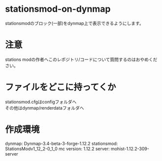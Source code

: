 # stationsmod-on-dynmap
stationsmodのブロック(一部)をdynmap上で表示できるようにします。

# 注意
stations modの作者へこのレポジトリ/コードについて質問するのはおやめください。

# ファイルをどこに持ってくか
stationsmod.cfgはconfigフォルダへ  
その他はdynmap/renderdataフォルダへ  

# 作成環境

dynmap: Dynmap-3.4-beta-3-forge-1.12.2
stationsmod: StationsModv1_12_2-0_1_0
mc version: 1.12.2
server: mohist-1.12.2-309-server
